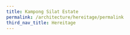 ```yaml
---
title: Kampong Silat Estate
permalink: /architecture/hereitage/permalink
third_nav_title: Hereitage
---
```

